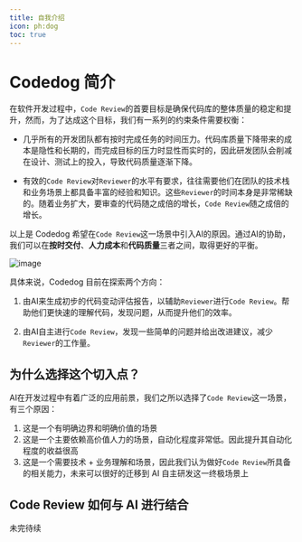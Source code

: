 ```yaml
---
title: 自我介绍
icon: ph:dog
toc: true
---
```


# Codedog 简介

在软件开发过程中，`Code Review`的首要目标是确保代码库的整体质量的稳定和提升，然而，为了达成这个目标，我们有一系列的约束条件需要权衡：

- 几乎所有的开发团队都有按时完成任务的时间压力。代码库质量下降带来的成本是隐性和长期的，而完成目标的压力时显性而实时的，因此研发团队会削减在设计、测试上的投入，导致代码质量逐渐下降。

- 有效的`Code Review`对`Reviewer`的水平有要求，往往需要他们在团队的技术栈和业务场景上都具备丰富的经验和知识。这些`Reviewer`的时间本身是非常稀缺的。随着业务扩大，要审查的代码随之成倍的增长，`Code Review`随之成倍的增长。

以上是 Codedog 希望在`Code Review`这一场景中引入AI的原因。通过AI的协助，我们可以在**按时交付**、**人力成本**和**代码质量**三者之间，取得更好的平衡。

![image](volume-cost-quality.png)

具体来说，Codedog 目前在探索两个方向：

1. 由AI来生成初步的代码变动评估报告，以辅助`Reviewer`进行`Code Review`。帮助他们更快速的理解代码，发现问题，从而提升他们的效率。

2. 由AI自主进行`Code Review`，发现一些简单的问题并给出改进建议，减少`Reviewer`的工作量。

## 为什么选择这个切入点？

AI在开发过程中有着广泛的应用前景，我们之所以选择了`Code Review`这一场景，有三个原因：

1. 这是一个有明确边界和明确价值的场景
2. 这是一个主要依赖高价值人力的场景，自动化程度非常低。因此提升其自动化程度的收益很高
3. 这是一个需要技术 + 业务理解和场景，因此我们认为做好`Code Review`所具备的相关能力，未来可以很好的迁移到 AI 自主研发这一终极场景上


## Code Review 如何与 AI 进行结合

未完待续
